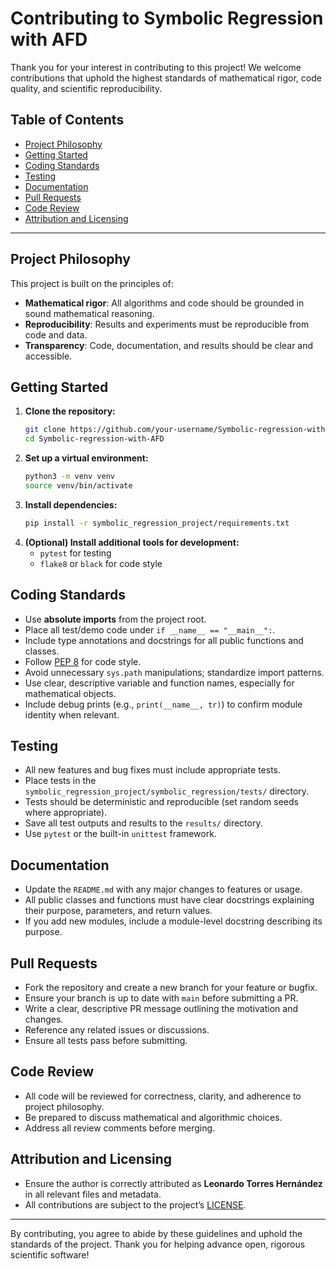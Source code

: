 # Contributing to Symbolic Regression with AFD

Thank you for your interest in contributing to this project! We welcome contributions that uphold the highest standards of mathematical rigor, code quality, and scientific reproducibility.

## Table of Contents
- [Project Philosophy](#project-philosophy)
- [Getting Started](#getting-started)
- [Coding Standards](#coding-standards)
- [Testing](#testing)
- [Documentation](#documentation)
- [Pull Requests](#pull-requests)
- [Code Review](#code-review)
- [Attribution and Licensing](#attribution-and-licensing)

---

## Project Philosophy
This project is built on the principles of:
- **Mathematical rigor**: All algorithms and code should be grounded in sound mathematical reasoning.
- **Reproducibility**: Results and experiments must be reproducible from code and data.
- **Transparency**: Code, documentation, and results should be clear and accessible.

## Getting Started
1. **Clone the repository:**
   ```bash
   git clone https://github.com/your-username/Symbolic-regression-with-AFD.git
   cd Symbolic-regression-with-AFD
   ```
2. **Set up a virtual environment:**
   ```bash
   python3 -m venv venv
   source venv/bin/activate
   ```
3. **Install dependencies:**
   ```bash
   pip install -r symbolic_regression_project/requirements.txt
   ```
4. **(Optional) Install additional tools for development:**
   - `pytest` for testing
   - `flake8` or `black` for code style

## Coding Standards
- Use **absolute imports** from the project root.
- Place all test/demo code under `if __name__ == "__main__":`.
- Include type annotations and docstrings for all public functions and classes.
- Follow [PEP 8](https://www.python.org/dev/peps/pep-0008/) for code style.
- Avoid unnecessary `sys.path` manipulations; standardize import patterns.
- Use clear, descriptive variable and function names, especially for mathematical objects.
- Include debug prints (e.g., `print(__name__, tr)`) to confirm module identity when relevant.

## Testing
- All new features and bug fixes must include appropriate tests.
- Place tests in the `symbolic_regression_project/symbolic_regression/tests/` directory.
- Tests should be deterministic and reproducible (set random seeds where appropriate).
- Save all test outputs and results to the `results/` directory.
- Use `pytest` or the built-in `unittest` framework.

## Documentation
- Update the `README.md` with any major changes to features or usage.
- All public classes and functions must have clear docstrings explaining their purpose, parameters, and return values.
- If you add new modules, include a module-level docstring describing its purpose.

## Pull Requests
- Fork the repository and create a new branch for your feature or bugfix.
- Ensure your branch is up to date with `main` before submitting a PR.
- Write a clear, descriptive PR message outlining the motivation and changes.
- Reference any related issues or discussions.
- Ensure all tests pass before submitting.

## Code Review
- All code will be reviewed for correctness, clarity, and adherence to project philosophy.
- Be prepared to discuss mathematical and algorithmic choices.
- Address all review comments before merging.

## Attribution and Licensing
- Ensure the author is correctly attributed as **Leonardo Torres Hernández** in all relevant files and metadata.
- All contributions are subject to the project’s [LICENSE](../LICENSE).

---

By contributing, you agree to abide by these guidelines and uphold the standards of the project. Thank you for helping advance open, rigorous scientific software! 